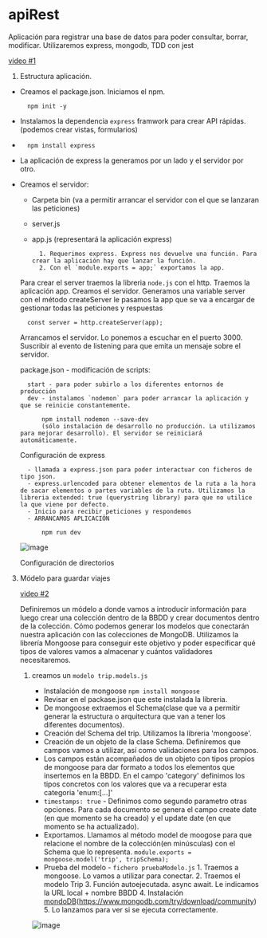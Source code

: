 # apiRest
Aplicación para registrar una base de datos para poder consultar, borrar, modificar.
Utilizaremos express, mongodb, TDD con jest

[video #1](https://www.youtube.com/watch?v=of-c7lV0i6g)

1. Estructura aplicación.
   
- Creamos el package.json. Iniciamos el npm.

        npm init -y 
- Instalamos la dependencia `express` framwork para crear API rápidas.(podemos crear vistas, formularios)
- 
        npm install express
- La aplicación de express la generamos por un lado y el servidor por otro.
- Creamos el servidor:
    - Carpeta bin (va a permitir arrancar el servidor con el que se lanzaran las peticiones)
    - server.js 
    - app.js (representará la aplicación express)
    
            1. Requerimos express. Express nos devuelve una función. Para crear la aplicación hay que lanzar la función. 
            2. Con el `module.exports = app;` exportamos la app.
   Para crear el server traemos la libreria `node.js` con el http.
   Traemos la aplicación app.
   Creamos el servidor. Generamos una variable server con el método createServer le pasamos la app que se va a encargar de gestionar todas las peticiones y respuestas
        
        const server = http.createServer(app);
    Arrancamos el servidor. Lo ponemos a escuchar en el puerto 3000.
    Suscribir al evento de listening para que emita un mensaje sobre el servidor.

    package.json - modificación de scripts:
    
        start - para poder subirlo a los diferentes entornos de producción
        dev - instalamos `nodemon` para poder arrancar la aplicación y que se reinicie constantemente.
        
            npm install nodemon --save-dev 
            (sólo instalación de desarrollo no producción. La utilizamos para mejorar desarrollo). El servidor se reiniciará automáticamente.

    Configuración de express
    
        - llamada a express.json para poder interactuar con ficheros de tipo json.
        - express.urlencoded para obtener elementos de la ruta a la hora de sacar elementos o partes variables de la ruta. Utilizamos la libreria extended: true (querystring library) para que no utilice la que viene por defecto.
        - Inicio para recibir peticiones y respondemos
        - ARRANCAMOS APLICACIÓN 
        
            npm run dev
            
   ![image](https://user-images.githubusercontent.com/67627523/160562284-43a1b832-6d24-4851-809e-a382368f5803.png)

    Configuración de directorios

3. Módelo para guardar viajes
   
   [video #2](https://www.youtube.com/watch?v=CvO-JHjcwoM&list=PLs4YDKCLLrp-44HNv4j-Efw6WZITMzxo1&index=2)

   Definiremos un módelo a donde vamos a introducir información para luego crear una colección dentro de la BBDD y crear documentos dentro de la colección. Cómo podemos generar los modelos que conectarán nuestra aplicación con las colecciones de MongoDB. Utilizamos la librería Mongoose para conseguir este objetivo y poder especificar qué tipos de valores vamos a almacenar y cuántos validadores necesitaremos.  

    1. creamos un `modelo trip.models.js`
        - Instalación de mongoose `npm install mongoose`
        - Revisar en el packase.json que este instalada la libreria.
        - De mongoose extraemos el Schema(clase que va a permitir generar la estructura o arquitectura que van a tener los diferentes documentos).
        - Creación del Schema del trip. Utilizamos la libreria 'mongoose'.
        - Creación de un objeto de la clase Schema. Definiremos que campos vamos a utilizar, así como validaciones para los campos.
        - Los campos están acompañados de un objeto con tipos propios de mongoose para dar formato a todos los elementos que insertemos en la BBDD. En el campo 'category' definimos los tipos concretos con los valores que va a recuperar esta categoria 'enum:[...]'
        - `timestamps: true` - Definimos como segundo parametro otras opciones. Para cada documento se genera el campo create date (en que momento se ha creado) y el update date (en que momento se ha actualizado).
        - Exportamos. Llamamos al método model de moogose para que relacione el nombre de la colección(en minúsculas) con el Schema que lo representa. `module.exports = mongoose.model('trip', tripSchema);`
        - Prueba del modelo - `fichero pruebaModelo.js`
                       1. Traemos a mongoose. Lo vamos a utilizar para conectar.
                       2. Traemos el modelo Trip
                       3. Función autoejecutada. async await. Le indicamos la URL local + nombre BBDD
                       4. Instalación [mondoDB](https://www.youtube.com/watch?v=gkCnXcxHC4o)(https://www.mongodb.com/try/download/community)
                       5. Lo lanzamos para ver si se ejecuta correctamente.
            
         ![image](https://user-images.githubusercontent.com/67627523/161260647-1a5eae6e-1a46-404d-b005-aa28dc02c38e.png)
